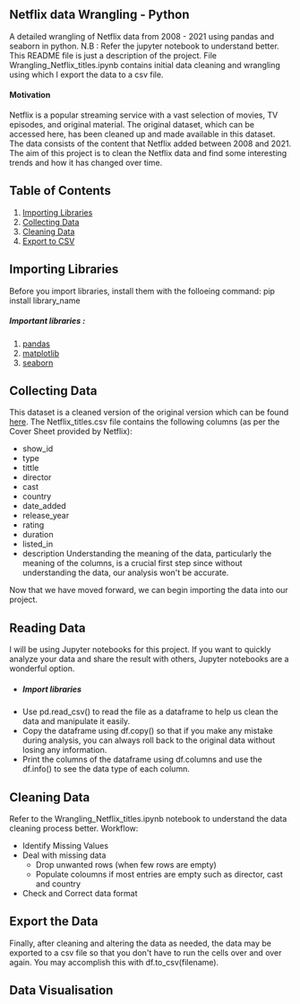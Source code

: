 ## Netflix data Wrangling - Python

A detailed wrangling of Netflix data from 2008 - 2021 using pandas and seaborn in python.
N.B : Refer the jupyter notebook to understand better. This README file is just a description of the project.
File Wrangling_Netflix_titles.ipynb contains initial data cleaning and wrangling using which I export the data to a csv file.

#### Motivation

Netflix is a popular streaming service with a vast selection of movies, TV episodes, and original material. The original dataset, which can be accessed here, has been cleaned up and made available in this dataset. The data consists of the content that Netflix added between 2008 and 2021. The aim of this project is to clean the Netflix data and find some interesting trends and how it has changed over time.

## Table of Contents
1. [Importing Libraries ](#Importing_Libraries)
2. [Collecting Data](#Collecting_Data)
3. [Cleaning Data](#Cleaning_Data)
4. [Export to CSV](#Export_to_CSV)

## Importing Libraries
Before you import libraries, install them with the folloeing command:
pip install library_name 

##### Important libraries :
1. [pandas](#pandas)
2. [matplotlib](#matplotlib)
3. [seaborn](#seaborn)

## Collecting Data
This dataset is a cleaned version of the original version which can be found [here](https://www.kaggle.com/datasets/shivamb/netflix-shows).
The Netflix_titles.csv file contains the following columns (as per the Cover Sheet provided by Netflix):
* show_id
* type
* tittle
* director
* cast
* country
* date_added
* release_year
* rating
* duration
* listed_in
* description
Understanding the meaning of the data, particularly the meaning of the columns, is a crucial first step since without understanding the data, our analysis won't be accurate.

Now that we have moved forward, we can begin importing the data into our project.
## Reading Data
I will be using Jupyter notebooks for this project. If you want to quickly analyze your data and share the result with others, Jupyter notebooks are a wonderful option.
* ##### Import libraries
* Use pd.read_csv()  to read the file as a dataframe to help us clean the data and manipulate it easily. 
* Copy the dataframe using df.copy() so that if you make any mistake during analysis, you can always roll back to the original data without losing any information.
* Print the columns of the dataframe using df.columns and use the df.info() to see the data type of each column.

## Cleaning Data
Refer to the Wrangling_Netflix_titles.ipynb notebook to understand the data cleaning process better. 
Workflow:
* Identify Missing Values
* Deal with missing data
  * Drop unwanted rows (when few rows are empty)
  * Populate coloumns if most entries are empty such as director, cast and country
* Check and Correct data format

## Export the Data
Finally, after cleaning and altering the data as needed, the data may be exported to a csv file so that you don't have to run the cells over and over again. You may accomplish this with df.to_csv(filename).

## Data Visualisation
